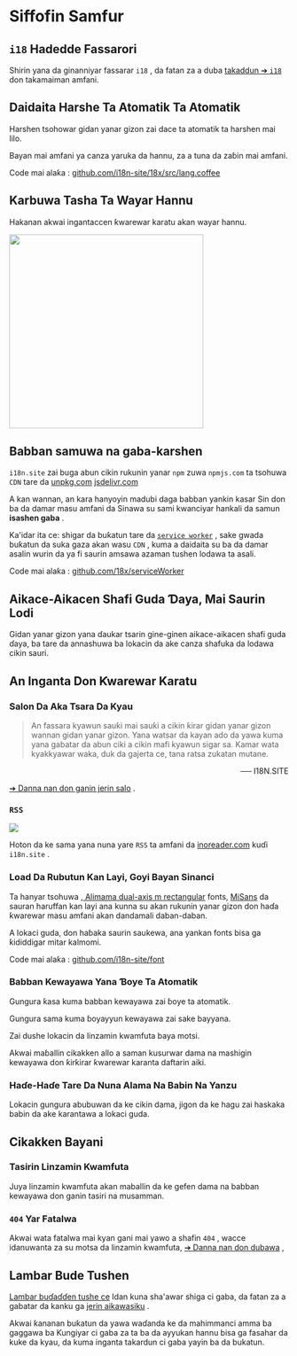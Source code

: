 # Siffofin Samfur

## `i18` Hadedde Fassarori

Shirin yana da ginanniyar fassarar `i18` , da fatan za a duba [takaddun ➔ `i18`](/i18) don takamaiman amfani.

## Daidaita Harshe Ta Atomatik Ta Atomatik

Harshen tsohowar gidan yanar gizon zai dace ta atomatik ta harshen mai lilo.

Bayan mai amfani ya canza yaruka da hannu, za a tuna da zaɓin mai amfani.

Code mai alaƙa : [github.com/i18n-site/18x/src/lang.coffee](https://github.com/i18n-site/18x/blob/main/src/lang.coffee)

## Karbuwa Tasha Ta Wayar Hannu

Hakanan akwai ingantaccen ƙwarewar karatu akan wayar hannu.

<img src="//p.3ti.site/1721379497.avif" width="350px">

## <a rel=id href="#ha" id="ha"></a> Babban samuwa na gaba-karshen

`i18n.site` zai buga abun cikin rukunin yanar `npm` zuwa `npmjs.com` ta tsohuwa `CDN` tare da [unpkg.com](//unpkg.com) [jsdelivr.com](//jsdelivr.com)

A kan wannan, an kara hanyoyin madubi daga babban yankin kasar Sin don ba da damar masu amfani da Sinawa su sami kwanciyar hankali da samun **isashen gaba** .

Ka'idar ita ce: shigar da buƙatun tare da [`service worker`](https://developer.mozilla.org/docs/Web/API/Service_Worker_API) , sake gwada buƙatun da suka gaza akan wasu `CDN` , kuma a daidaita su ba da damar asalin wurin da ya fi saurin amsawa azaman tushen lodawa ta asali.

Code mai alaƙa : [github.com/18x/serviceWorker](https://github.com/i18n-site/18x/tree/main/serviceWorker)

## Aikace-Aikacen Shafi Guda Ɗaya, Mai Saurin Lodi

Gidan yanar gizon yana ɗaukar tsarin gine-ginen aikace-aikacen shafi guda ɗaya, ba tare da annashuwa ba lokacin da ake canza shafuka da lodawa cikin sauri.

## An Inganta Don Ƙwarewar Karatu

### Salon Da Aka Tsara Da Kyau

> An fassara kyawun sauƙi mai sauƙi a cikin ƙirar gidan yanar gizon wannan gidan yanar gizon.
> Yana watsar da kayan ado da yawa kuma yana gabatar da abun ciki a cikin mafi kyawun sigar sa.
> Kamar wata kyakkyawar waka, duk da gajerta ce, tana ratsa zukatan mutane.

<p style="text-align:right">── I18N.SITE</p>

[➔ Danna nan don ganin jerin salo](/i18n.site/md/styl) .

### `RSS`

![](//p.3ti.site/1725541085.avif)

Hoton da ke sama yana nuna yare `RSS` ta amfani da [inoreader.com](//inoreader.com) kuɗi `i18n.site` .

### Load Da Rubutun Kan Layi, Goyi Bayan Sinanci

Ta hanyar tsohuwa [, Alimama dual-axis m rectangular](https://www.iconfont.cn/fonts/detail?cnid=pOvFIr086ADR) fonts, [MiSans](https://hyperos.mi.com/font/zh/download/) da sauran haruffan kan layi ana kunna su akan rukunin yanar gizon don haɗa ƙwarewar masu amfani akan dandamali daban-daban.

A lokaci guda, don haɓaka saurin saukewa, ana yankan fonts bisa ga ƙididdigar mitar kalmomi.

Code mai alaƙa : [github.com/i18n-site/font](https://github.com/i18n-site/font)

### Babban Kewayawa Yana Ɓoye Ta Atomatik

Gungura ƙasa kuma babban kewayawa zai ɓoye ta atomatik.

Gungura sama kuma ɓoyayyun kewayawa zai sake bayyana.

Zai dushe lokacin da linzamin kwamfuta baya motsi.

Akwai maɓallin cikakken allo a saman kusurwar dama na mashigin kewayawa don ƙirƙirar ƙwarewar karanta daftarin aiki.

### Haɗe-Haɗe Tare Da Nuna Alama Na Babin Na Yanzu

Lokacin gungura abubuwan da ke cikin dama, jigon da ke hagu zai haskaka babin da ake karantawa a lokaci guda.

## Cikakken Bayani

### Tasirin Linzamin Kwamfuta

Juya linzamin kwamfuta akan maballin da ke gefen dama na babban kewayawa don ganin tasiri na musamman.

### `404` Yar Fatalwa

Akwai wata fatalwa mai kyan gani mai yawo a shafin `404` , wacce idanuwanta za su motsa da linzamin kwamfuta, [➔ Danna nan don dubawa](/404) ,

## Lambar Bude Tushen

[Lambar buɗaɗɗen tushe ce](/i18n.site/c/src) Idan kuna sha'awar shiga ci gaba, da fatan za a gabatar da kanku ga [jerin aikawasiku](//groups.google.com/u/2/g/i18n-site) .

Akwai ƙananan buƙatun da yawa waɗanda ke da mahimmanci amma ba gaggawa ba Ƙungiyar ci gaba za ta ba da ayyukan hannu bisa ga fasahar da kuke da kyau, da kuma inganta takardun ci gaba yayin ba da bukatun.